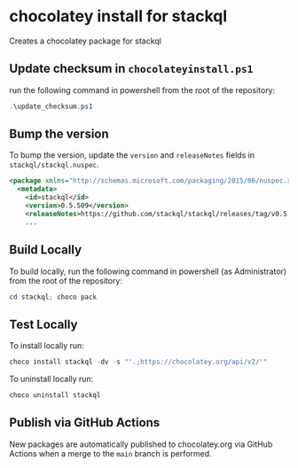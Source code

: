 # chocolatey install for stackql

Creates a chocolatey package for stackql

## Update checksum in `chocolateyinstall.ps1`

run the following command in powershell from the root of the repository:

```powershell
.\update_checksum.ps1
```

## Bump the version

To bump the version, update the `version` and `releaseNotes` fields in `stackql/stackql.nuspec`.

```xml
<package xmlns="http://schemas.microsoft.com/packaging/2015/06/nuspec.xsd">
  <metadata>
    <id>stackql</id>
    <version>0.5.509</version>
    <releaseNotes>https://github.com/stackql/stackql/releases/tag/v0.5.509</releaseNotes>
    ...
```

## Build Locally

To build locally, run the following command in powershell (as Administrator) from the root of the repository:

```powershell
cd stackql; choco pack
```

## Test Locally

To install locally run:

```powershell
choco install stackql -dv -s "'.;https://chocolatey.org/api/v2/'"
```

To uninstall locally run:

```powershell
choco uninstall stackql
```

## Publish via GitHub Actions

New packages are automatically published to chocolatey.org via GitHub Actions when a merge to the `main` branch is performed.